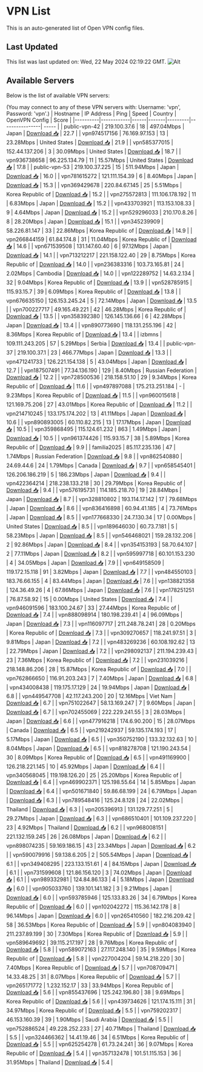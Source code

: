 # VPN List

This is an auto-generated list of Open VPN config files.

## Last Updated

This list was last updated on: Wed, 22 May 2024 02:19:22 GMT.
![Alt](https://repobeats.axiom.co/api/embed/186b98318ef1479477931607c1ad7d823f12451f.svg "Repobeats analytics image")

## Available Servers

Below is the list of available VPN servers:

(You may connect to any of these VPN servers with: Username: 'vpn', Password: 'vpn'.)
| Hostname | IP Address | Ping | Speed | Country | OpenVPN Config | Score |
|----------|------------|------|-------|---------|----------------| ----- |
| public-vpn-42 | 219.100.37.6 | 18 | 497.04Mbps | Japan | [Download 📥](./configs/server_0_JP.ovpn) | 22.7 |
| vpn974517156 | 76.169.97.153 | 13 | 23.28Mbps | United States | [Download 📥](./configs/server_1_US.ovpn) | 21.9 |
| vpn585377015 | 152.44.137.206 | 3 | 30.09Mbps | United States | [Download 📥](./configs/server_2_US.ovpn) | 18.7 |
| vpn936738658 | 96.225.134.79 | 11 | 15.57Mbps | United States | [Download 📥](./configs/server_3_US.ovpn) | 17.8 |
| public-vpn-53 | 219.100.37.225 | 15 | 511.94Mbps | Japan | [Download 📥](./configs/server_4_JP.ovpn) | 16.0 |
| vpn781615272 | 121.111.154.39 | 6 | 8.40Mbps | Japan | [Download 📥](./configs/server_5_JP.ovpn) | 15.3 |
| vpn369429678 | 220.84.67.145 | 25 | 5.51Mbps | Korea Republic of | [Download 📥](./configs/server_6_KR.ovpn) | 15.2 |
| vpn275572813 | 111.106.178.192 | 11 | 6.83Mbps | Japan | [Download 📥](./configs/server_7_JP.ovpn) | 15.2 |
| vpn433703921 | 113.153.108.33 | 9 | 4.64Mbps | Japan | [Download 📥](./configs/server_8_JP.ovpn) | 15.2 |
| vpn529296033 | 210.170.8.26 | 8 | 28.20Mbps | Japan | [Download 📥](./configs/server_9_JP.ovpn) | 15.1 |
| vpn345239909 | 58.226.81.147 | 33 | 22.86Mbps | Korea Republic of | [Download 📥](./configs/server_10_KR.ovpn) | 14.9 |
| vpn266844159 | 61.84.174.8 | 31 | 11.04Mbps | Korea Republic of | [Download 📥](./configs/server_11_KR.ovpn) | 14.6 |
| vpn671539508 | 131.147.60.40 | 6 | 97.12Mbps | Japan | [Download 📥](./configs/server_12_JP.ovpn) | 14.1 |
| vpn713212217 | 221.158.122.40 | 29 | 8.75Mbps | Korea Republic of | [Download 📥](./configs/server_13_KR.ovpn) | 14.0 |
| vpn236383316 | 103.73.165.81 | 24 | 2.02Mbps | Cambodia | [Download 📥](./configs/server_14_KH.ovpn) | 14.0 |
| vpn122289752 | 14.63.2.134 | 32 | 9.04Mbps | Korea Republic of | [Download 📥](./configs/server_15_KR.ovpn) | 13.9 |
| vpn528785915 | 115.93.15.7 | 39 | 6.09Mbps | Korea Republic of | [Download 📥](./configs/server_16_KR.ovpn) | 13.8 |
| vpn676635150 | 126.153.245.24 | 5 | 72.14Mbps | Japan | [Download 📥](./configs/server_17_JP.ovpn) | 13.5 |
| vpn700227717 | 49.165.49.221 | 42 | 46.28Mbps | Korea Republic of | [Download 📥](./configs/server_18_KR.ovpn) | 13.5 |
| vpn358392380 | 126.145.136.66 | 6 | 42.28Mbps | Japan | [Download 📥](./configs/server_19_JP.ovpn) | 13.4 |
| vpn890773690 | 118.131.255.196 | 42 | 8.36Mbps | Korea Republic of | [Download 📥](./configs/server_20_KR.ovpn) | 13.4 |
| izbmns | 109.111.243.205 | 57 | 5.29Mbps | Serbia | [Download 📥](./configs/server_21_RS.ovpn) | 13.4 |
| public-vpn-37 | 219.100.37.1 | 23 | 466.77Mbps | Japan | [Download 📥](./configs/server_22_JP.ovpn) | 13.3 |
| vpn471241733 | 126.221.154.138 | 5 | 43.04Mbps | Japan | [Download 📥](./configs/server_23_JP.ovpn) | 12.7 |
| vpn187507491 | 77.34.136.190 | 129 | 8.40Mbps | Russian Federation | [Download 📥](./configs/server_24_RU.ovpn) | 12.2 |
| vpn728500536 | 218.158.51.10 | 29 | 9.34Mbps | Korea Republic of | [Download 📥](./configs/server_25_KR.ovpn) | 11.6 |
| vpn497897088 | 175.213.251.184 | - | 9.23Mbps | Korea Republic of | [Download 📥](./configs/server_26_KR.ovpn) | 11.5 |
| vpn960015618 | 121.169.75.206 | 27 | 43.01Mbps | Korea Republic of | [Download 📥](./configs/server_27_KR.ovpn) | 11.2 |
| vpn214710245 | 133.175.174.202 | 13 | 41.11Mbps | Japan | [Download 📥](./configs/server_28_JP.ovpn) | 10.6 |
| vpn890893005 | 60.110.82.215 | 13 | 17.17Mbps | Japan | [Download 📥](./configs/server_29_JP.ovpn) | 10.5 |
| vpn359868495 | 115.124.61.232 | 863 | 1.49Mbps | Japan | [Download 📥](./configs/server_30_JP.ovpn) | 10.5 |
| vpn961374426 | 115.93.15.7 | 38 | 5.89Mbps | Korea Republic of | [Download 📥](./configs/server_31_KR.ovpn) | 9.9 |
| familia2025 | 85.117.235.136 | 47 | 1.74Mbps | Russian Federation | [Download 📥](./configs/server_32_RU.ovpn) | 9.8 |
| vpn862540880 | 24.69.44.6 | 24 | 1.79Mbps | Canada | [Download 📥](./configs/server_33_CA.ovpn) | 9.7 |
| vpn658545401 | 126.206.186.219 | 5 | 186.23Mbps | Japan | [Download 📥](./configs/server_34_JP.ovpn) | 9.4 |
| vpn422364214 | 218.238.133.218 | 30 | 29.79Mbps | Korea Republic of | [Download 📥](./configs/server_35_KR.ovpn) | 9.4 |
| vpn576195731 | 114.185.218.70 | 19 | 28.84Mbps | Japan | [Download 📥](./configs/server_36_JP.ovpn) | 8.7 |
| vpn328810802 | 193.114.17.142 | 17 | 79.68Mbps | Japan | [Download 📥](./configs/server_37_JP.ovpn) | 8.6 |
| vpn836416898 | 60.94.41.185 | 4 | 73.76Mbps | Japan | [Download 📥](./configs/server_38_JP.ovpn) | 8.5 |
| vpn177668330 | 24.7.130.34 | 17 | 0.00Mbps | United States | [Download 📥](./configs/server_39_US.ovpn) | 8.5 |
| vpn189646030 | 60.73.7.181 | 5 | 58.23Mbps | Japan | [Download 📥](./configs/server_40_JP.ovpn) | 8.5 |
| vpn546468021 | 159.28.132.206 | 2 | 92.86Mbps | Japan | [Download 📥](./configs/server_41_JP.ovpn) | 8.4 |
| vpn354153193 | 58.70.64.107 | 2 | 77.11Mbps | Japan | [Download 📥](./configs/server_42_JP.ovpn) | 8.2 |
| vpn595997718 | 60.101.153.230 | 4 | 34.05Mbps | Japan | [Download 📥](./configs/server_43_JP.ovpn) | 7.9 |
| vpn649158509 | 119.172.15.118 | 91 | 3.82Mbps | Japan | [Download 📥](./configs/server_44_JP.ovpn) | 7.7 |
| vpn484550103 | 183.76.66.155 | 4 | 83.44Mbps | Japan | [Download 📥](./configs/server_45_JP.ovpn) | 7.6 |
| vpn138821358 | 124.36.49.26 | 4 | 67.86Mbps | Japan | [Download 📥](./configs/server_46_JP.ovpn) | 7.6 |
| vpn178251251 | 76.87.58.92 | 15 | 0.00Mbps | United States | [Download 📥](./configs/server_47_US.ovpn) | 7.4 |
| vpn946091596 | 183.100.24.67 | 33 | 27.44Mbps | Korea Republic of | [Download 📥](./configs/server_48_KR.ovpn) | 7.4 |
| vpn888098914 | 180.198.239.41 | 4 | 96.09Mbps | Japan | [Download 📥](./configs/server_49_JP.ovpn) | 7.3 |
| vpn116097717 | 211.248.78.241 | 28 | 0.20Mbps | Korea Republic of | [Download 📥](./configs/server_50_KR.ovpn) | 7.3 |
| vpn309270657 | 118.241.97.51 | 3 | 9.81Mbps | Japan | [Download 📥](./configs/server_51_JP.ovpn) | 7.2 |
| vpn483269236 | 60.108.192.62 | 13 | 22.79Mbps | Japan | [Download 📥](./configs/server_52_JP.ovpn) | 7.2 |
| vpn298092137 | 211.194.239.43 | 23 | 7.36Mbps | Korea Republic of | [Download 📥](./configs/server_53_KR.ovpn) | 7.2 |
| vpn231039216 | 218.148.86.206 | 28 | 15.87Mbps | Korea Republic of | [Download 📥](./configs/server_54_KR.ovpn) | 7.0 |
| vpn762866650 | 116.91.203.243 | 7 | 7.40Mbps | Japan | [Download 📥](./configs/server_55_JP.ovpn) | 6.8 |
| vpn434008438 | 119.175.17.129 | 24 | 19.94Mbps | Japan | [Download 📥](./configs/server_56_JP.ovpn) | 6.8 |
| vpn449547708 | 42.117.243.200 | 20 | 12.16Mbps | Viet Nam | [Download 📥](./configs/server_57_VN.ovpn) | 6.7 |
| vpn751022647 | 58.13.169.247 | 7 | 9.60Mbps | Japan | [Download 📥](./configs/server_58_JP.ovpn) | 6.7 |
| vpn702455069 | 222.229.241.55 | 3 | 28.03Mbps | Japan | [Download 📥](./configs/server_59_JP.ovpn) | 6.6 |
| vpn477916218 | 174.6.90.200 | 15 | 28.07Mbps | Canada | [Download 📥](./configs/server_60_CA.ovpn) | 6.5 |
| vpn219242937 | 59.135.174.193 | 17 | 5.17Mbps | Japan | [Download 📥](./configs/server_61_JP.ovpn) | 6.5 |
| vpn350752190 | 133.32.132.63 | 10 | 8.04Mbps | Japan | [Download 📥](./configs/server_62_JP.ovpn) | 6.5 |
| vpn818278708 | 121.190.243.54 | 30 | 8.09Mbps | Korea Republic of | [Download 📥](./configs/server_63_KR.ovpn) | 6.5 |
| vpn491169900 | 126.218.221.145 | 10 | 45.92Mbps | Japan | [Download 📥](./configs/server_64_JP.ovpn) | 6.4 |
| vpn340568045 | 119.198.126.20 | 25 | 25.20Mbps | Korea Republic of | [Download 📥](./configs/server_65_KR.ovpn) | 6.4 |
| vpn469902371 | 125.198.55.64 | 14 | 5.85Mbps | Japan | [Download 📥](./configs/server_66_JP.ovpn) | 6.4 |
| vpn501671840 | 59.86.68.199 | 24 | 6.79Mbps | Japan | [Download 📥](./configs/server_67_JP.ovpn) | 6.3 |
| vpn789548416 | 125.24.8.128 | 24 | 22.02Mbps | Thailand | [Download 📥](./configs/server_68_TH.ovpn) | 6.3 |
| vpn205396913 | 131.129.77.251 | 5 | 29.27Mbps | Japan | [Download 📥](./configs/server_69_JP.ovpn) | 6.3 |
| vpn686510401 | 101.109.237.220 | 23 | 4.92Mbps | Thailand | [Download 📥](./configs/server_70_TH.ovpn) | 6.2 |
| vpn968008151 | 221.132.159.245 | 26 | 26.08Mbps | Japan | [Download 📥](./configs/server_71_JP.ovpn) | 6.2 |
| vpn898074235 | 59.169.186.15 | 43 | 23.34Mbps | Japan | [Download 📥](./configs/server_72_JP.ovpn) | 6.2 |
| vpn590079916 | 59.138.6.205 | 2 | 505.54Mbps | Japan | [Download 📥](./configs/server_73_JP.ovpn) | 6.1 |
| vpn349408295 | 223.133.151.61 | 4 | 84.15Mbps | Japan | [Download 📥](./configs/server_74_JP.ovpn) | 6.1 |
| vpn731599608 | 121.86.156.120 | 3 | 74.02Mbps | Japan | [Download 📥](./configs/server_75_JP.ovpn) | 6.1 |
| vpn989332981 | 124.84.86.133 | 4 | 5.18Mbps | Japan | [Download 📥](./configs/server_76_JP.ovpn) | 6.0 |
| vpn905033760 | 139.101.141.182 | 3 | 9.21Mbps | Japan | [Download 📥](./configs/server_77_JP.ovpn) | 6.0 |
| vpn593785946 | 125.133.83.26 | 34 | 6.79Mbps | Korea Republic of | [Download 📥](./configs/server_78_KR.ovpn) | 6.0 |
| vpn102042272 | 115.36.142.178 | 8 | 96.14Mbps | Japan | [Download 📥](./configs/server_79_JP.ovpn) | 6.0 |
| vpn265410560 | 182.216.209.42 | 58 | 36.53Mbps | Korea Republic of | [Download 📥](./configs/server_80_KR.ovpn) | 5.9 |
| vpn804083940 | 211.237.89.199 | 30 | 7.30Mbps | Korea Republic of | [Download 📥](./configs/server_81_KR.ovpn) | 5.9 |
| vpn589649692 | 39.115.217.197 | 28 | 9.76Mbps | Korea Republic of | [Download 📥](./configs/server_82_KR.ovpn) | 5.8 |
| vpn589072163 | 27.117.248.140 | 35 | 9.59Mbps | Korea Republic of | [Download 📥](./configs/server_83_KR.ovpn) | 5.8 |
| vpn227004204 | 59.14.218.220 | 30 | 7.40Mbps | Korea Republic of | [Download 📥](./configs/server_84_KR.ovpn) | 5.7 |
| vpn708709471 | 14.33.48.25 | 31 | 8.07Mbps | Korea Republic of | [Download 📥](./configs/server_85_KR.ovpn) | 5.7 |
| vpn265171772 | 1.232.152.17 | 33 | 33.94Mbps | Korea Republic of | [Download 📥](./configs/server_86_KR.ovpn) | 5.6 |
| vpn855437696 | 125.242.196.80 | 38 | 9.69Mbps | Korea Republic of | [Download 📥](./configs/server_87_KR.ovpn) | 5.6 |
| vpn439734626 | 121.174.15.111 | 31 | 34.97Mbps | Korea Republic of | [Download 📥](./configs/server_88_KR.ovpn) | 5.5 |
| vpn759202317 | 46.153.160.39 | 39 | 1.90Mbps | Saudi Arabia | [Download 📥](./configs/server_89_SA.ovpn) | 5.5 |
| vpn752886524 | 49.228.252.233 | 27 | 40.71Mbps | Thailand | [Download 📥](./configs/server_90_TH.ovpn) | 5.5 |
| vpn324466362 | 14.41.19.46 | 34 | 6.51Mbps | Korea Republic of | [Download 📥](./configs/server_91_KR.ovpn) | 5.5 |
| vpn625254278 | 61.73.24.241 | 36 | 9.07Mbps | Korea Republic of | [Download 📥](./configs/server_92_KR.ovpn) | 5.4 |
| vpn357132478 | 101.51.115.153 | 36 | 31.95Mbps | Thailand | [Download 📥](./configs/server_93_TH.ovpn) | 5.4 |
